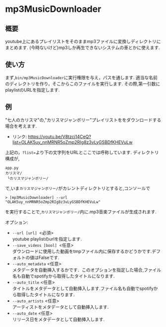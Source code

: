 # mp3MusicDownloader

## 概要
youtube上にあるプレイリストをそのままmp3ファイルに変換しディレクトリにまとめます.
(今時ないけど)mp3しか再生できないシステムの車とかに使えます.

## 使い方
まず,`bin/mp3MusicDownloader`に実行権限を与え，パスを通します.
適当な名前のディレクトリを作り，そこからこのファイルを実行します.
その際,第一引数にplaylistのURLを指定します.

## 例
"七人のカリスマ"の,"カリスマジャンボリー"プレイリストををダウンロードする場合を考えます. <br>
- リンク: https://youtu.be/V8tzcj14CeQ?list=OLAK5uy_nnMRNR5oZmp2RIg8z3vLyGSBDfKHEVuLw <br>

上記の，`?list=`より下の文字列をURLとここでは呼称しています.
ディレクトリ構成が,

```
app.py
カリスマ/
 └カリスマジャンボリー/
```

で,いま`カリスマジャンボリー/`がカレントディレクトリとすると,コンソールで

```
> [mp3MusicDownloader] --url "OLAK5uy_nnMRNR5oZmp2RIg8z3vLyGSBDfKHEVuLw"

```
を実行することで,`カリスマジャンボリー/`内に.mp3音楽ファイルが生成されます.

オプション:
- `--url [url] `<必須> <br>
youtube playlistのurlを指定します.
- `--save_videos [bool] `<任意> <br>
ダウンロードに使用した動画をtmpファイル内に保存するかどうかです.デフォルトの値はFalseです.
- `--auto_metadata` <任意> <br>
メタデータを自動挿入するかです．このオプションを指定した場合,ファイル名も自動でspotifyから取得したタイトルになります.
- `--auto_title` <任意> <br>
タイトルをメタデータとして自動挿入します.ファイル名も自動でspotifyから取得したタイトルになります.
- `--auto_artists` <任意> <br>
アーティストをメタデータとして自動挿入します.
- `--auto_date` <任意> <br>
リリース日をメタデータとして自動挿入します.